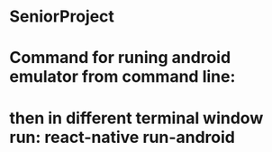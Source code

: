 # SeniorProject

# Command for runing android emulator from command line:
# 
# then in different terminal window run: react-native run-android